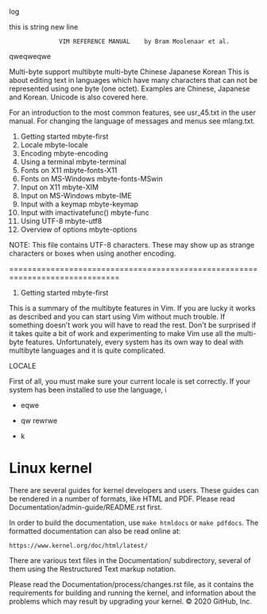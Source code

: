log

this is string
new line


                  VIM REFERENCE MANUAL    by Bram Moolenaar et al.



qweqweqwe

Multi-byte support                              multibyte multi-byte
                                                Chinese Japanese Korean
This is about editing text in languages which have many characters that can
not be represented using one byte (one octet).  Examples are Chinese, Japanese
and Korean.  Unicode is also covered here.

For an introduction to the most common features, see usr_45.txt in the user
manual.
For changing the language of messages and menus see mlang.txt.

1.  Getting started                     mbyte-first
2.  Locale                              mbyte-locale
3.  Encoding                            mbyte-encoding
4.  Using a terminal                    mbyte-terminal
5.  Fonts on X11                        mbyte-fonts-X11
6.  Fonts on MS-Windows                 mbyte-fonts-MSwin
7.  Input on X11                        mbyte-XIM
8.  Input on MS-Windows                 mbyte-IME
9.  Input with a keymap                 mbyte-keymap
10. Input with imactivatefunc()         mbyte-func
11. Using UTF-8                         mbyte-utf8
12. Overview of options                 mbyte-options

NOTE: This file contains UTF-8 characters.  These may show up as strange
characters or boxes when using another encoding.

==============================================================================
1. Getting started                                      mbyte-first

This is a summary of the multibyte features in Vim.  If you are lucky it works
as described and you can start using Vim without much trouble.  If something
doesn't work you will have to read the rest.  Don't be surprised if it takes
quite a bit of work and experimenting to make Vim use all the multi-byte
features.  Unfortunately, every system has its own way to deal with multibyte
languages and it is quite complicated.


LOCALE

First of all, you must make sure your current locale is set correctly.  If
your system has been installed to use the language, i
- eqwe
- qw rewrwe

- k


Linux kernel
============

There are several guides for kernel developers and users. These guides can
be rendered in a number of formats, like HTML and PDF. Please read
Documentation/admin-guide/README.rst first.

In order to build the documentation, use ``make htmldocs`` or
``make pdfdocs``.  The formatted documentation can also be read online at:

    https://www.kernel.org/doc/html/latest/

There are various text files in the Documentation/ subdirectory,
several of them using the Restructured Text markup notation.

Please read the Documentation/process/changes.rst file, as it contains the
requirements for building and running the kernel, and information about
the problems which may result by upgrading your kernel.
© 2020 GitHub, Inc.
